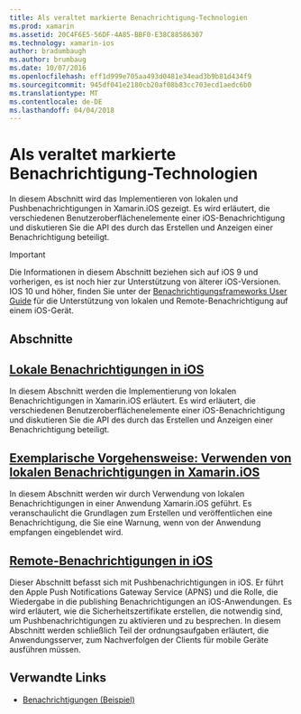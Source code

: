 ```yaml
---
title: Als veraltet markierte Benachrichtigung-Technologien
ms.prod: xamarin
ms.assetid: 20C4F6E5-56DF-4A85-BBF0-E38C88586307
ms.technology: xamarin-ios
author: bradumbaugh
ms.author: brumbaug
ms.date: 10/07/2016
ms.openlocfilehash: eff1d999e705aa493d0481e34ead3b9b81d434f9
ms.sourcegitcommit: 945df041e2180cb20af08b83cc703ecd1aedc6b0
ms.translationtype: MT
ms.contentlocale: de-DE
ms.lasthandoff: 04/04/2018
---
```

# <a name="deprecated-notification-technologies"></a>Als veraltet markierte Benachrichtigung-Technologien

In diesem Abschnitt wird das Implementieren von lokalen und Pushbenachrichtigungen in Xamarin.iOS gezeigt. Es wird erläutert, die verschiedenen Benutzeroberflächenelemente einer iOS-Benachrichtigung und diskutieren Sie die API des durch das Erstellen und Anzeigen einer Benachrichtigung beteiligt.

> [!IMPORTANT]
> Die Informationen in diesem Abschnitt beziehen sich auf iOS 9 und vorherigen, es ist noch hier zur Unterstützung von älterer iOS-Versionen. IOS 10 und höher, finden Sie unter der [Benachrichtigungsframeworks User Guide](~/ios/platform/user-notifications/index.md) für die Unterstützung von lokalen und Remote-Benachrichtigung auf einem iOS-Gerät.




## <a name="sections"></a>Abschnitte

<a name="Local Notifications In iOS" />

##  <a name="local-notifications-in-ioslocal-notifications-in-iosmd"></a>[Lokale Benachrichtigungen in iOS](local-notifications-in-ios.md)

In diesem Abschnitt werden die Implementierung von lokalen Benachrichtigungen in Xamarin.iOS erläutert. Es wird erläutert, die verschiedenen Benutzeroberflächenelemente einer iOS-Benachrichtigung und diskutieren Sie die API des durch das Erstellen und Anzeigen einer Benachrichtigung beteiligt.

<a name="Local Notifications Walkthrough" />

##  <a name="walkthrough---using-local-notifications-in-xamarinioslocal-notifications-in-ios-walkthroughmd"></a>[Exemplarische Vorgehensweise: Verwenden von lokalen Benachrichtigungen in Xamarin.iOS](local-notifications-in-ios-walkthrough.md)

In diesem Abschnitt werden wir durch Verwendung von lokalen Benachrichtigungen in einer Anwendung Xamarin.iOS geführt. Es veranschaulicht die Grundlagen zum Erstellen und veröffentlichen eine Benachrichtigung, die Sie eine Warnung, wenn von der Anwendung empfangen eingeblendet wird.

<a name="Remote Notifications In iOS" />

##  <a name="remote-notifications-in-iosremote-notifications-in-iosmd"></a>[Remote-Benachrichtigungen in iOS](remote-notifications-in-ios.md)

Dieser Abschnitt befasst sich mit Pushbenachrichtigungen in iOS. Er führt den Apple Push Notifications Gateway Service (APNS) und die Rolle, die Wiedergabe in die publishing Benachrichtigungen an iOS-Anwendungen. Es wird erläutert, wie die Sicherheitszertifikate erstellen, die notwendig sind, um Pushbenachrichtigungen zu aktivieren und zu besprechen. In diesem Abschnitt werden schließlich Teil der ordnungsaufgaben erläutert, die Anwendungsserver, zum Nachverfolgen der Clients für mobile Geräte ausführen müssen.

## <a name="related-links"></a>Verwandte Links

- [Benachrichtigungen (Beispiel)](https://developer.xamarin.com/samples/monotouch/Notifications/)
